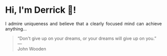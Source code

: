 # Hi, I'm Derrick 👋!
<p align="justify">I admire uniqueness and believe that a clearly focused mind can achieve anything...</p> 
<!-- #quote-start -->
<blockquote>&ldquo;Don't give up on your dreams, or your dreams will give up on you.&rdquo; &mdash; <footer>John Wooden</footer></blockquote>
<!-- #quote-end -->
